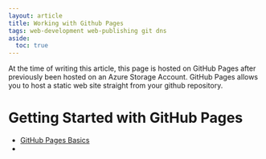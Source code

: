 ```yaml
---
layout: article 
title: Working with Github Pages
tags: web-development web-publishing git dns
aside:
  toc: true
---
```


At the time of writing this article, this page is hosted on GitHub Pages after previously been hosted on an Azure Storage Account.  GitHub Pages allows you to host a static web site straight from your github repository.

# Getting Started with GitHub Pages

* [GitHub Pages Basics](https://help.github.com/en#github-pages-basics)
* 

<!--more-->